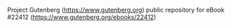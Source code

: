 Project Gutenberg (https://www.gutenberg.org) public repository for eBook #22412 (https://www.gutenberg.org/ebooks/22412)
